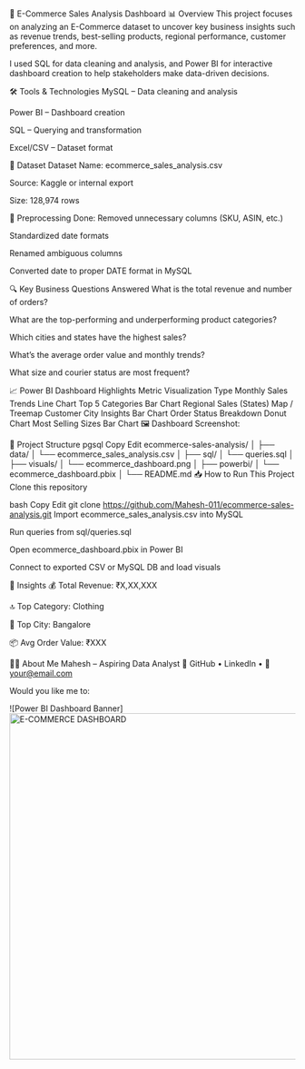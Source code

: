 🛒 E-Commerce Sales Analysis Dashboard
📊 Overview
This project focuses on analyzing an E-Commerce dataset to uncover key business insights such as revenue trends, best-selling products, regional performance, customer preferences, and more.

I used SQL for data cleaning and analysis, and Power BI for interactive dashboard creation to help stakeholders make data-driven decisions.

🛠️ Tools & Technologies
MySQL – Data cleaning and analysis

Power BI – Dashboard creation

SQL – Querying and transformation

Excel/CSV – Dataset format

📁 Dataset
Dataset Name: ecommerce_sales_analysis.csv

Source: Kaggle or internal export

Size: 128,974 rows

🔧 Preprocessing Done:
Removed unnecessary columns (SKU, ASIN, etc.)

Standardized date formats

Renamed ambiguous columns

Converted date to proper DATE format in MySQL

🔍 Key Business Questions Answered
What is the total revenue and number of orders?

What are the top-performing and underperforming product categories?

Which cities and states have the highest sales?

What’s the average order value and monthly trends?

What size and courier status are most frequent?

📈 Power BI Dashboard Highlights
Metric	Visualization Type
Monthly Sales Trends	Line Chart
Top 5 Categories	Bar Chart
Regional Sales (States)	Map / Treemap
Customer City Insights	Bar Chart
Order Status Breakdown	Donut Chart
Most Selling Sizes	Bar Chart
🖼️ Dashboard Screenshot:


📂 Project Structure
pgsql
Copy
Edit
ecommerce-sales-analysis/
│
├── data/
│   └── ecommerce_sales_analysis.csv
│
├── sql/
│   └── queries.sql
│
├── visuals/
│   └── ecommerce_dashboard.png
│
├── powerbi/
│   └── ecommerce_dashboard.pbix
│
└── README.md
📥 How to Run This Project
Clone this repository

bash
Copy
Edit
git clone https://github.com/Mahesh-011/ecommerce-sales-analysis.git
Import ecommerce_sales_analysis.csv into MySQL

Run queries from sql/queries.sql

Open ecommerce_dashboard.pbix in Power BI

Connect to exported CSV or MySQL DB and load visuals

📌 Insights
💰 Total Revenue: ₹X,XX,XXX

🔝 Top Category: Clothing

🧭 Top City: Bangalore

📦 Avg Order Value: ₹XXX

🙋‍♂️ About Me
Mahesh – Aspiring Data Analyst
🔗 GitHub • LinkedIn • 📧 your@email.com

Would you like me to:

![Power BI Dashboard Banner] <img width="610" alt="E-COMMERCE DASHBOARD" src="https://github.com/user-attachments/assets/b532fc6f-a185-42e8-a874-9831593e43de" />

